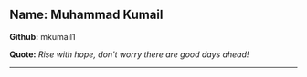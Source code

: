 
## Name: Muhammad Kumail

**Github:** mkumail1

**Quote:** *Rise with hope, don't worry there are good days ahead!*

---